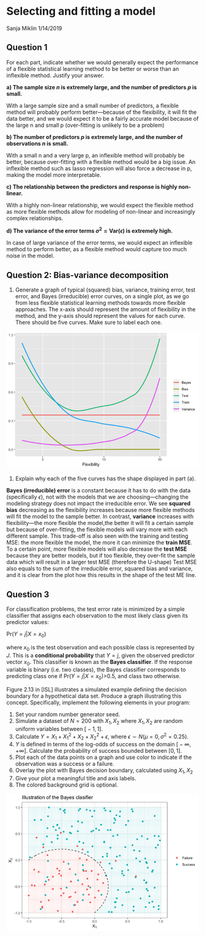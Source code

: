 Selecting and fitting a model
================
Sanja Miklin
1/14/2019

Question 1
----------

For each part, indicate whether we would generally expect the performance of a flexible statistical learning method to be better or worse than an inflexible method. Justify your answer.

**a) The sample size *n* is extremely large, and the number of predictors *p* is small.**

With a large sample size and a small number of predictors, a flexible method will probably perform better—because of the flexibility, it will fit the data better, and we would expect it to be a fairly accurate model because of the large n and small p (over-fitting is unlikely to be a problem)

**b) The number of predictors *p* is extremely large, and the number of observations *n* is small.**

With a small n and a very large p, an inflexible method will probably be better, because over-fitting with a flexible method would be a big issue. An inflexible method such as lasso regression will also force a decrease in p, making the model more interpretable.

**c) The relationship between the predictors and response is highly non-linear.**

With a highly non-linear relationship, we would expect the flexible method as more flexible methods allow for modeling of non-linear and increasingly complex relationships.

**d) The variance of the error terms *σ*<sup>2</sup> = Var(*ϵ*) is extremely high.**

In case of large variance of the error terms, we would expect an inflexible method to perform better, as a flexible method would capture too much noise in the model.

Question 2: Bias-variance decomposition
---------------------------------------

1.  Generate a graph of typical (squared) bias, variance, training error, test error, and Bayes (irreducible) error curves, on a single plot, as we go from less flexible statistical learning methods towards more flexible approaches. The x-axis should represent the amount of flexibility in the method, and the y-axis should represent the values for each curve. There should be five curves. Make sure to label each one.

![](HW1_2_files/figure-markdown_github/unnamed-chunk-1-1.png)

1.  Explain why each of the five curves has the shape displayed in part (a).

**Bayes (irreducible) error** is a constant because it has to do with the data (specifically *ϵ*), not with the models that we are choosing—changing the modeling strategy does not impact the irreducible error. We see **squared bias** decreasing as the flexibility increases because more flexible methods will fit the model to the sample better. In contrast, **variance** increases with flexibility—the more flexible the model,the better it will fit a certain sample but because of over-fitting, the flexible models will vary more with each different sample. This trade-off is also seen with the training and testing MSE: the more flexible the model, the more it can minimize the **train MSE**. To a certain point, more flexible models will also decrease the **test MSE** because they are better models, but if too flexible, they over-fit the sample data which will result in a larger test MSE (therefore the U-shape) Test MSE also equals to the sum of the irreducible error, squared bias and variance, and it is clear from the plot how this results in the shape of the test ME line.

Question 3
----------

For classification problems, the test error rate is minimized by a simple classifier that assigns each observation to the most likely class given its predictor values:

Pr(*Y* = *j*|*X* = *x*<sub>0</sub>)

where *x*<sub>0</sub> is the test observation and each possible class is represented by *J*. This is a **conditional probability** that *Y* = *j*, given the observed predictor vector *x*<sub>0</sub>. This classifier is known as the **Bayes classifier**. If the response variable is binary (i.e. two classes), the Bayes classifier corresponds to predicting class one if Pr(*Y* = *j*|*X* = *x*<sub>0</sub>)&gt;0.5, and class two otherwise.

Figure 2.13 in \[ISL\] illustrates a simulated example defining the decision boundary for a hypothetical data set. Produce a graph illustrating this concept. Specifically, implement the following elements in your program:

1.  Set your random number generator seed.
2.  Simulate a dataset of *N* = 200 with *X*<sub>1</sub>, *X*<sub>2</sub> where *X*<sub>1</sub>, *X*<sub>2</sub> are random uniform variables between \[ − 1, 1\].
3.  Calculate *Y* = *X*<sub>1</sub> + *X*<sub>1</sub><sup>2</sup> + *X*<sub>2</sub> + *X*<sub>2</sub><sup>2</sup> + *ϵ*, where *ϵ* ∼ *N*(*μ* = 0, *σ*<sup>2</sup> = 0.25).
4.  *Y* is defined in terms of the log-odds of success on the domain \[ − ∞, +∞\]. Calculate the probability of success bounded between \[0, 1\].
5.  Plot each of the data points on a graph and use color to indicate if the observation was a success or a failure.
6.  Overlay the plot with Bayes decision boundary, calculated using *X*<sub>1</sub>, *X*<sub>2</sub>
7.  Give your plot a meaningful title and axis labels.
8.  The colored background grid is optional.

![](HW1_2_files/figure-markdown_github/unnamed-chunk-2-1.png)
